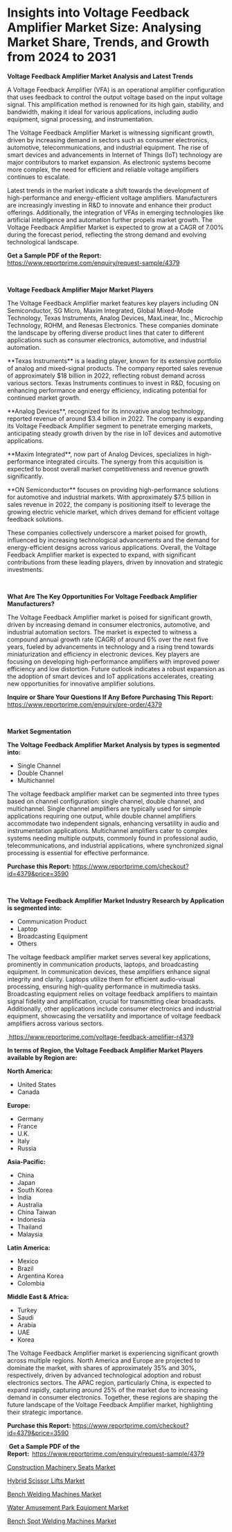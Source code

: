 <p><h1>Insights into Voltage Feedback Amplifier Market Size: Analysing Market Share, Trends, and Growth from 2024 to 2031</h1></p><p><strong>Voltage Feedback Amplifier Market Analysis and Latest Trends</strong></p>
<p><p>A Voltage Feedback Amplifier (VFA) is an operational amplifier configuration that uses feedback to control the output voltage based on the input voltage signal. This amplification method is renowned for its high gain, stability, and bandwidth, making it ideal for various applications, including audio equipment, signal processing, and instrumentation. </p><p>The Voltage Feedback Amplifier Market is witnessing significant growth, driven by increasing demand in sectors such as consumer electronics, automotive, telecommunications, and industrial equipment. The rise of smart devices and advancements in Internet of Things (IoT) technology are major contributors to market expansion. As electronic systems become more complex, the need for efficient and reliable voltage amplifiers continues to escalate.</p><p>Latest trends in the market indicate a shift towards the development of high-performance and energy-efficient voltage amplifiers. Manufacturers are increasingly investing in R&D to innovate and enhance their product offerings. Additionally, the integration of VFAs in emerging technologies like artificial intelligence and automation further propels market growth. The Voltage Feedback Amplifier Market is expected to grow at a CAGR of 7.00% during the forecast period, reflecting the strong demand and evolving technological landscape.</p></p>
<p><strong>Get a Sample PDF of the Report:&nbsp;</strong> <a href="https://www.reportprime.com/enquiry/request-sample/4379">https://www.reportprime.com/enquiry/request-sample/4379</a></p>
<p>&nbsp;</p>
<p><strong>Voltage Feedback Amplifier Major Market Players</strong></p>
<p><p>The Voltage Feedback Amplifier market features key players including ON Semiconductor, SG Micro, Maxim Integrated, Global Mixed-Mode Technology, Texas Instruments, Analog Devices, MaxLinear, Inc., Microchip Technology, ROHM, and Renesas Electronics. These companies dominate the landscape by offering diverse product lines that cater to different applications such as consumer electronics, automotive, and industrial automation.</p><p>**Texas Instruments** is a leading player, known for its extensive portfolio of analog and mixed-signal products. The company reported sales revenue of approximately $18 billion in 2022, reflecting robust demand across various sectors. Texas Instruments continues to invest in R&D, focusing on enhancing performance and energy efficiency, indicating potential for continued market growth.</p><p>**Analog Devices**, recognized for its innovative analog technology, reported revenue of around $3.4 billion in 2022. The company is expanding its Voltage Feedback Amplifier segment to penetrate emerging markets, anticipating steady growth driven by the rise in IoT devices and automotive applications.</p><p>**Maxim Integrated**, now part of Analog Devices, specializes in high-performance integrated circuits. The synergy from this acquisition is expected to boost overall market competitiveness and revenue growth significantly.</p><p>**ON Semiconductor** focuses on providing high-performance solutions for automotive and industrial markets. With approximately $7.5 billion in sales revenue in 2022, the company is positioning itself to leverage the growing electric vehicle market, which drives demand for efficient voltage feedback solutions.</p><p>These companies collectively underscore a market poised for growth, influenced by increasing technological advancements and the demand for energy-efficient designs across various applications. Overall, the Voltage Feedback Amplifier market is expected to expand, with significant contributions from these leading players, driven by innovation and strategic investments.</p></p>
<p>&nbsp;</p>
<p><strong>What Are The Key Opportunities For Voltage Feedback Amplifier Manufacturers?</strong></p>
<p><p>The Voltage Feedback Amplifier market is poised for significant growth, driven by increasing demand in consumer electronics, automotive, and industrial automation sectors. The market is expected to witness a compound annual growth rate (CAGR) of around 6% over the next five years, fueled by advancements in technology and a rising trend towards miniaturization and efficiency in electronic devices. Key players are focusing on developing high-performance amplifiers with improved power efficiency and low distortion. Future outlook indicates a robust expansion as the adoption of smart devices and IoT applications accelerates, creating new opportunities for innovative amplifier solutions.</p></p>
<p><strong>Inquire or Share Your Questions If Any Before Purchasing This Report:</strong> <a href="https://www.reportprime.com/enquiry/pre-order/4379">https://www.reportprime.com/enquiry/pre-order/4379</a></p>
<p>&nbsp;</p>
<p><strong>Market Segmentation</strong></p>
<p><strong>The Voltage Feedback Amplifier Market Analysis by types is segmented into:</strong></p>
<p><ul><li>Single Channel</li><li>Double Channel</li><li>Multichannel</li></ul></p>
<p><p>The voltage feedback amplifier market can be segmented into three types based on channel configuration: single channel, double channel, and multichannel. Single channel amplifiers are typically used for simple applications requiring one output, while double channel amplifiers accommodate two independent signals, enhancing versatility in audio and instrumentation applications. Multichannel amplifiers cater to complex systems needing multiple outputs, commonly found in professional audio, telecommunications, and industrial applications, where synchronized signal processing is essential for effective performance.</p></p>
<p><strong>Purchase this Report:&nbsp;</strong><a href="https://www.reportprime.com/checkout?id=4379&price=3590">https://www.reportprime.com/checkout?id=4379&price=3590</a></p>
<p>&nbsp;</p>
<p><strong>The Voltage Feedback Amplifier Market Industry Research by Application is segmented into:</strong></p>
<p><ul><li>Communication Product</li><li>Laptop</li><li>Broadcasting Equipment</li><li>Others</li></ul></p>
<p><p>The voltage feedback amplifier market serves several key applications, prominently in communication products, laptops, and broadcasting equipment. In communication devices, these amplifiers enhance signal integrity and clarity. Laptops utilize them for efficient audio-visual processing, ensuring high-quality performance in multimedia tasks. Broadcasting equipment relies on voltage feedback amplifiers to maintain signal fidelity and amplification, crucial for transmitting clear broadcasts. Additionally, other applications include consumer electronics and industrial equipment, showcasing the versatility and importance of voltage feedback amplifiers across various sectors.</p></p>
<p><a href="https://www.reportprime.com/voltage-feedback-amplifier-r4379">&nbsp;https://www.reportprime.com/voltage-feedback-amplifier-r4379</a></p>
<p><strong>In terms of Region, the Voltage Feedback Amplifier Market Players available by Region are:</strong></p>
<p>
    <p> <strong> North America: </strong>
        <ul>
            <li>United States</li>
            <li>Canada</li>
        </ul>
        </p> 
    <p> <strong> Europe: </strong>
        <ul>
            <li>Germany</li>
            <li>France</li>
            <li>U.K.</li>
            <li>Italy</li>
            <li>Russia</li>
        </ul>
        </p> 
    <p> <strong> Asia-Pacific: </strong>
        <ul>
            <li>China</li>
            <li>Japan</li>
            <li>South Korea</li>
            <li>India</li>
            <li>Australia</li>
            <li>China Taiwan</li>
            <li>Indonesia</li>
            <li>Thailand</li>
            <li>Malaysia</li>
        </ul>
        </p> 
    <p> <strong> Latin America: </strong>
        <ul>
            <li>Mexico</li>
            <li>Brazil</li>
            <li>Argentina Korea</li>
            <li>Colombia</li>
        </ul>
        </p> 
    <p> <strong> Middle East & Africa: </strong>
        <ul>
            <li>Turkey</li>
            <li>Saudi</li>
            <li>Arabia</li>
            <li>UAE</li>
            <li>Korea</li>
        </ul>
    </p>
    </p>
<p><p>The Voltage Feedback Amplifier market is experiencing significant growth across multiple regions. North America and Europe are projected to dominate the market, with shares of approximately 35% and 30%, respectively, driven by advanced technological adoption and robust electronics sectors. The APAC region, particularly China, is expected to expand rapidly, capturing around 25% of the market due to increasing demand in consumer electronics. Together, these regions are shaping the future landscape of the Voltage Feedback Amplifier market, highlighting their strategic importance.</p></p>
<p><strong>Purchase this Report: </strong><a href="https://www.reportprime.com/checkout?id=4379&price=3590">https://www.reportprime.com/checkout?id=4379&price=3590</a></p>
<p>&nbsp;<strong>Get a Sample PDF of the Report:&nbsp;&nbsp;</strong><a href="https://www.reportprime.com/enquiry/request-sample/4379">https://www.reportprime.com/enquiry/request-sample/4379</a></p>
<p><strong></strong></p>
<p><p><a href="https://www.linkedin.com/pulse/construction-machinery-seats-industry-analysis-report-its-market-dgbgf?trackingId=z2jL1MZ%2FSKeLgD%2F8jMG9OQ%3D%3D">Construction Machinery Seats Market</a></p><p><a href="https://www.linkedin.com/pulse/hybrid-scissor-lifts-market-global-trends-forecast-2024-2031-sgkye?trackingId=UkV0WBNCQqyx46LltFNQHg%3D%3D">Hybrid Scissor Lifts Market</a></p><p><a href="https://issuu.com/reportprime-2/docs/bench-welding-machines-market-size-_5cb6236b5c3aed">Bench Welding Machines Market</a></p><p><a href="https://www.linkedin.com/pulse/water-amusement-park-equipment-industry-sector-market-dynamics-0zvke?trackingId=pJD6ktukQ6WK0zz4HLEHXQ%3D%3D">Water Amusement Park Equipment Market</a></p><p><a href="https://issuu.com/reportprime-2/docs/bench-spot-welding-machines-market-_f0af43e130d6e2">Bench Spot Welding Machines Market</a></p></p>